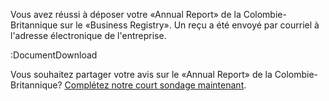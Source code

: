 Vous avez réussi à déposer votre «Annual Report» de la Colombie-Britannique sur le «Business Registry». Un reçu a été envoyé par courriel à l'adresse électronique de l'entreprise.

:DocumentDownload

Vous souhaitez partager votre avis sur le «Annual Report» de la Colombie-Britannique? <a href="https://forms.gle/5niYLfjrymAqbLpr9" target="_blank">Complétez notre court sondage maintenant</a>.
